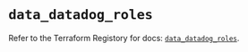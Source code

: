 # `data_datadog_roles`

Refer to the Terraform Registory for docs: [`data_datadog_roles`](https://registry.terraform.io/providers/datadog/datadog/3.34.0/docs/data-sources/roles).
